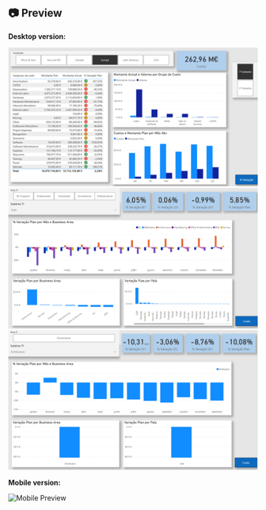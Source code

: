 ## 📷 Preview

**Desktop version:**

![Desktop Preview 1](custo_ti_custo_preview.png)
![Desktop Preview 2](custo_ti_variacao_preview1.png)
![Desktop Preview 3](custo_ti_variacao_preview.png)

**Mobile version:**

![Mobile Preview]()

